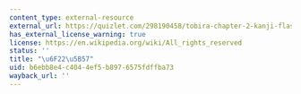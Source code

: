 ```yaml
---
content_type: external-resource
external_url: https://quizlet.com/298190458/tobira-chapter-2-kanji-flash-cards/
has_external_license_warning: true
license: https://en.wikipedia.org/wiki/All_rights_reserved
status: ''
title: "\u6F22\u5B57"
uid: b6ebb8e4-c404-4ef5-b897-6575fdffba73
wayback_url: ''
---
```


